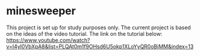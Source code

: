 # minesweeper
This project is set up for study purposes only. 
The current project is based on the ideas of the video tutorial. The link on the tutorial below:
https://www.youtube.com/watch?v=I4yl0VbXpA8&list=PLQAt0m1f9OHsd6U5okp1XLoYyQR0oBjMM&index=13


